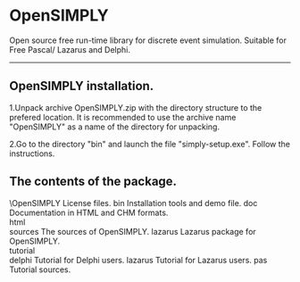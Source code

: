 # OpenSIMPLY
Open source free run-time library for discrete event simulation. Suitable for Free Pascal/ Lazarus and Delphi.
************************

OpenSIMPLY installation.
------------------------

1.Unpack archive OpenSIMPLY.zip with the directory structure to the prefered location.
  It is recommended to use the archive name "OpenSIMPLY" as a name of the directory for unpacking.
 
2.Go to the directory "bin" and launch the file "simply-setup.exe". Follow the instructions.


The contents of the package.
----------------------------

\OpenSIMPLY         License files.
   bin              Installation tools and demo file.
   doc              Documentation in HTML and CHM formats.  
     html              
   sources          The sources of OpenSIMPLY.
     lazarus        Lazarus package for OpenSIMPLY.   
  tutorial              
    delphi          Tutorial for Delphi users. 
    lazarus         Tutorial for Lazarus users. 
    pas             Tutorial sources.



